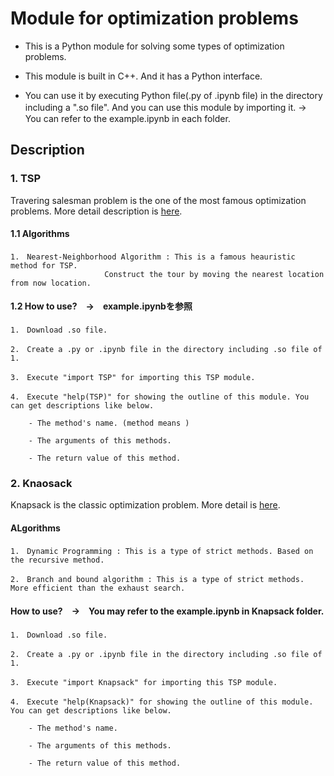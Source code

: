 # Module for optimization problems
* This is a Python module for solving some types of optimization problems.
<!--* C++でつくったPython用のモジュールです。-->

* This module is built in C++. And it has a Python interface.<!--インターフェースはPythonで、中身はC++です。-->

* You can use it by executing Python file(.py of .ipynb file) in the directory including a ".so file". And you can use this module by importing it. →　You can refer to the example.ipynb in each folder.
<!--* .soファイルと同じディレクトリにPythonの実行ファイルを置き、importにより読み込むことで使用可能です。　→　詳しくは各フォルダ内のexample.ipynbを参照-->

## Description
### 1. TSP
Travering salesman problem is the one of the most famous optimization problems.
More detail description is [here](https://en.wikipedia.org/wiki/Travelling_salesman_problem).

#### 1.1 Algorithms
	1.　Nearest-Neighborhood Algorithm : This is a famous heauristic method for TSP. 
					     Construct the tour by moving the nearest location from now location.

<!--1,のファイルと同じディレクトリに.py, .ipynbファイルを作成-->
<!--import TSPでモジュールをインポート-->
<!--help(TSP)でモジュールの概要-->
<!--メソッドの名前-->
<!--メソッドの引数-->
<!--メソッドの返り値-->
#### 1.2 How to use?　→　example.ipynbを参照
	1.　Download .so file.

 	2.　Create a .py or .ipynb file in the directory including .so file of 1.

 	3.　Execute "import TSP" for importing this TSP module. 
 	
 	4.　Execute "help(TSP)" for showing the outline of this module. You can get descriptions like below.
	
		- The method's name. (method means )
		
   		- The arguments of this methods.
	
  		- The return value of this method.

### 2. Knaosack
Knapsack is the classic optimization problem.
More detail is [here](https://en.wikipedia.org/wiki/Knapsack_problem).

#### ALgorithms
	1.　Dynamic Programming : This is a type of strict methods. Based on the recursive method.
	
	2.　Branch and bound algorithm : This is a type of strict methods. More efficient than the exhaust search.

#### How to use?　→　You may refer to the example.ipynb in Knapsack folder.
	1.　Download .so file.

 	2.　Create a .py or .ipynb file in the directory including .so file of 1.

 	3.　Execute "import Knapsack" for importing this TSP module. 
 	
 	4.　Execute "help(Knapsack)" for showing the outline of this module. You can get descriptions like below.
	
		- The method's name.
		
   		- The arguments of this methods.
	
  		- The return value of this method.

